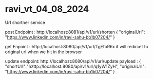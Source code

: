 # ravi_vt_04_08_2024
Url shortner service



post Endpoint :  http://localhost:8081/api/v1/url/shorten
{
    "originalUrl": "https://www.linkedin.com/in/ravi-sahu-bb1b07204/"
}


get Enpoint : http://localhost:8080/api/v1/url/TgEfoR6x
it will redircet to original url when we hit in the browser


 update endpoint: http://localhost:8080/api/v1/url/update
 payload :
   {
    "shortUrl":"hzttp://localhost:8080/api/v1/url/q1yW1ZyH",
    "originalUrl": "https://www.linkedin.com/in/ravi-sahu-bb1b07204/"
   }
 
